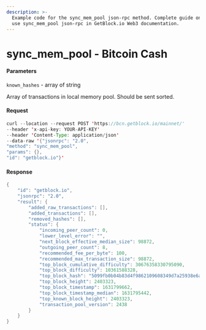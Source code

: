 ```yaml
---
description: >-
  Example code for the sync_mem_pool json-rpc method. Сomplete guide on how to
  use sync_mem_pool json-rpc in GetBlock.io Web3 documentation.
---
```


# sync\_mem\_pool - Bitcoin Cash

#### Parameters

`known_hashes` - array of string

Array of transactions in local memory pool. Should be sent sorted.

#### Request

```java
curl --location --request POST 'https://bcn.getblock.io/mainnet/' 
--header 'x-api-key: YOUR-API-KEY' 
--header 'Content-Type: application/json' 
--data-raw '{"jsonrpc": "2.0",
"method": "sync_mem_pool",
"params": {},
"id": "getblock.io"}'
```

#### Response

```java
{
    "id": "getblock.io",
    "jsonrpc": "2.0",
    "result": {
        "added_raw_transactions": [],
        "added_transactions": [],
        "removed_hashes": [],
        "status": {
            "incoming_peer_count": 0,
            "lower_level_error": "",
            "next_block_effective_median_size": 98872,
            "outgoing_peer_count": 8,
            "recommended_fee_per_byte": 100,
            "recommended_max_transaction_size": 98872,
            "top_block_cumulative_difficulty": 30676358330795090,
            "top_block_difficulty": 10361588328,
            "top_block_hash": "5099fb0b04b83d4f9862109608349d7a25938e6aa00b509366848589fe69917a",
            "top_block_height": 2403323,
            "top_block_timestamp": 1631799662,
            "top_block_timestamp_median": 1631795442,
            "top_known_block_height": 2403323,
            "transaction_pool_version": 2438
        }
    }
}
```
